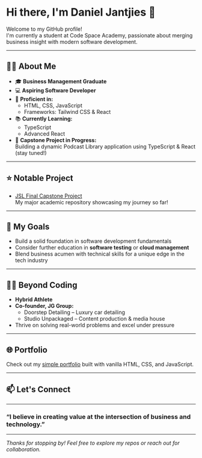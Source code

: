 # Hi there, I'm Daniel Jantjies 👋

Welcome to my GitHub profile!  
I'm currently a student at Code Space Academy, passionate about merging business insight with modern software development.

---

## 👨‍💻 About Me

- 🎓 **Business Management Graduate**  
- 💻 **Aspiring Software Developer**  
- 🚀 **Proficient in:**  
  - HTML, CSS, JavaScript  
  - Frameworks: Tailwind CSS & React  
- 📚 **Currently Learning:**  
  - TypeScript  
  - Advanced React  
- 🎯 **Capstone Project in Progress:**  
  Building a dynamic Podcast Library application using TypeScript & React (stay tuned!)

---

## ⭐ Notable Project

- [JSL Final Capstone Project](https://danieljantjies3.github.io/JSL_Portfolio_Piece_DANJAN610_PTO2407_GroupA_Daniel-Jantjies_JSL11/)  
  My major academic repository showcasing my journey so far!

---

## 🌱 My Goals

- Build a solid foundation in software development fundamentals  
- Consider further education in **software testing** or **cloud management**  
- Blend business acumen with technical skills for a unique edge in the tech industry

---

## 🧑‍💼 Beyond Coding

- **Hybrid Athlete**  
- **Co-founder, JG Group:**  
  - Doorstep Detailing – Luxury car detailing  
  - Studio Unpackaged – Content production & media house  
- Thrive on solving real-world problems and excel under pressure

---

## 🌐 Portfolio

Check out my [simple portfolio](https://quiet-palmier-b6eab4.netlify.app/) built with vanilla HTML, CSS, and JavaScript.

---

## 📫 Let's Connect

<!-- Add your social/professional links below as you wish -->
<!-- Example: [LinkedIn](#) | [Twitter](#) -->

---

### “I believe in creating value at the intersection of business and technology.”

---

*Thanks for stopping by! Feel free to explore my repos or reach out for collaboration.*
